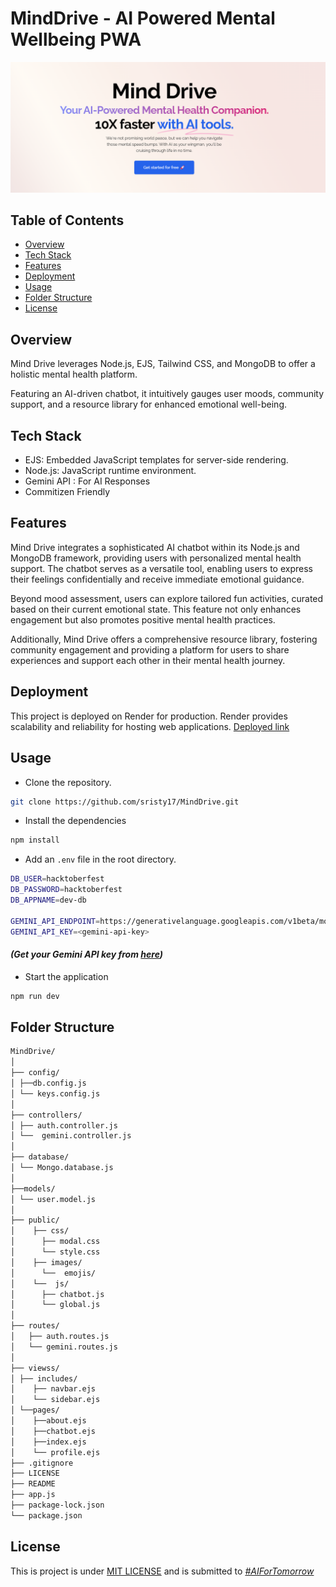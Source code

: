 # MindDrive - AI Powered Mental Wellbeing PWA

![Banner](banner.png)


## Table of Contents

- [Overview](#overview)
- [Tech Stack](#tech-stack)
- [Features](#features)
- [Deployment](#deployment)
- [Usage](#usage)
- [Folder Structure](#folder-structure)
- [License](#license)


## Overview
Mind Drive leverages Node.js, EJS, Tailwind CSS, and MongoDB to offer a holistic mental health platform. 

Featuring an AI-driven chatbot, it intuitively gauges user moods, community support, and a resource library for enhanced emotional well-being.

## Tech Stack

- EJS: Embedded JavaScript templates for server-side rendering.
- Node.js: JavaScript runtime environment.
- Gemini API : For AI Responses
- Commitizen Friendly

## Features

Mind Drive integrates a sophisticated AI chatbot within its Node.js and MongoDB framework, providing users with personalized mental health support. The chatbot serves as a versatile tool, enabling users to express their feelings confidentially and receive immediate emotional guidance. 

Beyond mood assessment, users can explore tailored fun activities, curated based on their current emotional state. This feature not only enhances engagement but also promotes positive mental health practices. 

Additionally, Mind Drive offers a comprehensive resource library, fostering community engagement and providing a platform for users to share experiences and support each other in their mental health journey.

## Deployment
This project is deployed on Render for production. Render provides scalability and reliability for hosting web applications. [Deployed link](https://minddrive.onrender.com)

## Usage

- Clone the repository.
```bash
git clone https://github.com/sristy17/MindDrive.git
```

- Install the dependencies
```bash
npm install
```

- Add an `.env` file in the root directory.
```bash
DB_USER=hacktoberfest
DB_PASSWORD=hacktoberfest
DB_APPNAME=dev-db

GEMINI_API_ENDPOINT=https://generativelanguage.googleapis.com/v1beta/models/gemini-1.5-flash-latest:generateContent
GEMINI_API_KEY=<gemini-api-key>
```
#### _(Get your Gemini API key from [here](https://aistudio.google.com/app/apikey))_


- Start the application
```bash
npm run dev
```

## Folder Structure


```bash
MindDrive/
│
├── config/
│ ├──db.config.js
│ └── keys.config.js
│
├── controllers/
│ ├── auth.controller.js
│ └──  gemini.controller.js
│
├── database/
│ └── Mongo.database.js
│
├──models/
│ └── user.model.js
│
├── public/
│    ├── css/
│      ├── modal.css
│      └── style.css
│    ├── images/
│      └──  emojis/
│    └──  js/
│      ├── chatbot.js
│      └── global.js
│
├── routes/
│   ├── auth.routes.js
│   └── gemini.routes.js
│
├── viewss/
│ ├── includes/
│    ├── navbar.ejs
│    └── sidebar.ejs
│ └──pages/
│    ├──about.ejs
│    ├──chatbot.ejs
│    ├──index.ejs
│    └── profile.ejs
├── .gitignore
├── LICENSE
├── README
├── app.js
├── package-lock.json
└── package.json
```

## License

This is project is under [MIT LICENSE](LICENSE) and is submitted to _[#AIForTomorrow](https://hashnode.com/hackathons/ai-for-tomorrow?source=hackathon-feed-widget)_
